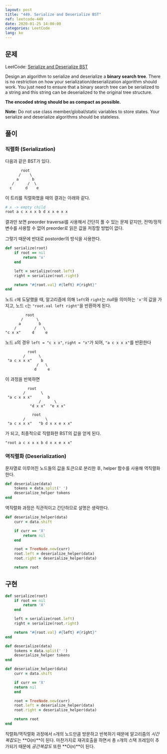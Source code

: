 ```yaml
---
layout: post
title: "449. Serialize and Deserialize BST"
ref: leetcode-449
date: 2020-01-25 14:00:00
categories: LeetCode
lang: ko
---
```


## 문제

LeetCode: [Serialize and Deserialize BST](https://leetcode.com/problems/serialize-and-deserialize-bst/)

Design an algorithm to serialize and deserialize a **binary search tree**. 
There is no restriction on how your serialization/deserialization algorithm should work. 
You just need to ensure that a binary search tree can be serialized to a string and this string can be deserialized to the original tree structure.

**The encoded string should be as compact as possible.**

**Note:** Do not use class member/global/static variables to store states. Your serialize and deserialize algorithms should be stateless.

<div class="divider"></div>

## 풀이
### 직렬화 (Serialization)

다음과 같은 BST가 있다.

```    
       root
      /    \
     a      b
   /      /  \
  c      d    e 
```

이 트리를 직렬화했을 때의 결과는 아래와 같다.
```ruby
# x -> empty child
root a c x x x b d x x e x x
``` 

결과만 보면 preorder traversal를 사용해서 간단히 풀 수 있는 문제 같지만, 
전역/정적 변수를 사용할 수 없어 preorder로 읽은 값을 저장할 방법이 없다.

그렇기 때문에 반대로 postorder의 방식을 사용한다.

```ruby
def serialize(root)
    if root == nil
        return 'x'
    end

    left = serialize(root.left)
    right = serialize(root.right)

    return "#{root.val} #{left} #{right}"
end
```

노드 `c`에 도달했을 때, 알고리즘에 의해 `left`와 `right`는 *null*을 의미하는 `'x'`의 값을 가지고, 
노드 `c`는 `"root.val left right"`을 반환하게 된다.
```    
         root
       /      \
      a        b
    /        /   \
"c x x"     d     e 
```


노드 `a`의 경우 `left = "c x x"`, `right = "x"`가 되어, `"a c x x x"`를 반환한다
```    
          root
        /      \
 "a c x x x"    b
              /   \
             d     e 
```

이 과정을 반복하면
```    
          root
        /       \
 "a c x x x"       b
               /      \
           "d x x"  "e x x"
```
```
            root
        /         \
 "a c x x x"   "b d x x e x x"
```

가 되고, 최종적으로 직렬화한 BST의 값을 얻게 된다.
```
"root a c x x x b d x x e x x"
```

### 역직렬화 (Deserialization)

문자열로 이루어진 노드들의 값을 토큰으로 분리한 후, helper 함수를 사용해 역직렬화 한다.

```ruby
def deserialize(data)
    tokens = data.split(' ')
    deserialize_helper tokens
end
```

역직렬화 과정은 직관적이고 간단하므로 설명은 생략한다.

```ruby
def deserialize_helper(data)
    curr = data.shift

    if curr == 'X'
        return nil
    end

    root = TreeNode.new(curr)
    root.left = deserialize_helper(data)
    root.right = deserialize_helper(data)

    return root
```

## 구현

```ruby
def serialize(root)
    if root == nil
        return 'X'
    end

    left = serialize(root.left)
    right = serialize(root.right)

    return "#{root.val} #{left} #{right}"
end

def deserialize(data)
    tokens = data.split(' ')
    deserialize_helper tokens
end

def deserialize_helper(data)
    curr = data.shift

    if curr == 'X'
    return nil
    end

    root = TreeNode.new(curr)
    root.left = deserialize_helper(data)
    root.right = deserialize_helper(data)

    return root
end
```

직렬화/역직렬화 과정에서 `n`개의 노드만큼 방문하고 반복하기 때문에 알고리즘의 
*시간복잡도*는 **O(n)**이 된다. 마찬가지로 재귀호출을 하면서 총 `n`개의 스택 프레임이 
추가되기 때문에 *공간복잡도* 또한 **O(n)**이 된다.

<div class="divider"></div>

